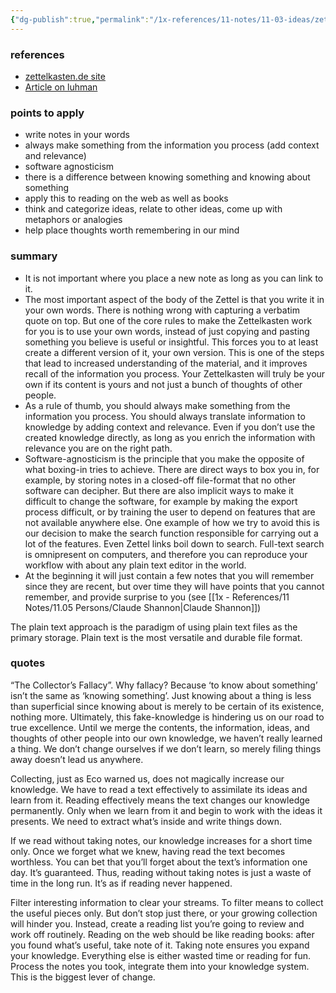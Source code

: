 ```yaml
---
{"dg-publish":true,"permalink":"/1x-references/11-notes/11-03-ideas/zettelkasten-method/","title":"Zettelkasten Method","created":"2024-02-14T20:18:19.622+03:00","updated":"2024-02-14T20:18:19.622+03:00"}
---
```



### references
- [zettelkasten.de site](https://zettelkasten.de/posts/overview/)
- [Article on luhman](https://writingcooperative.com/zettelkasten-how-one-german-scholar-was-so-freakishly-productive-997e4e0ca125)

### points to apply
- write notes in your words
- always make something from the information you process (add context and relevance)
- software agnosticism
- there is a difference between knowing something and knowing about something
- apply this to reading on the web as well as books
- think and categorize ideas, relate to other ideas, come up with metaphors or analogies
- help place thoughts worth remembering in our mind

### summary
 - It is not important where you place a new note as long as you can link to it.
 - The most important aspect of the body of the Zettel is that you write it in your own words. There is nothing wrong with capturing a verbatim quote on top. But one of the core rules to make the Zettelkasten work for you is to use your own words, instead of just copying and pasting something you believe is useful or insightful. This forces you to at least create a different version of it, your own version. This is one of the steps that lead to increased understanding of the material, and it improves recall of the information you process. Your Zettelkasten will truly be your own if its content is yours and not just a bunch of thoughts of other people.
- As a rule of thumb, you should always make something from the information you process. You should always translate information to knowledge by adding context and relevance. Even if you don’t use the created knowledge directly, as long as you enrich the information with relevance you are on the right path. 
- Software-agnosticism is the principle that you make the opposite of what boxing-in tries to achieve. There are direct ways to box you in, for example, by storing notes in a closed-off file-format that no other software can decipher. But there are also implicit ways to make it difficult to change the software, for example by making the export process difficult, or by training the user to depend on features that are not available anywhere else. One example of how we try to avoid this is our decision to make the search function responsible for carrying out a lot of the features. Even Zettel links boil down to search. Full-text search is omnipresent on computers, and therefore you can reproduce your workflow with about any plain text editor in the world.
- At the beginning it will just contain a few notes that you will remember since they are recent, but over time they will have points that you cannot remember, and provide surprise to you (see [[1x - References/11 Notes/11.05 Persons/Claude Shannon\|Claude Shannon]])

The plain text approach is the paradigm of using plain text files as the primary storage. Plain text is the most versatile and durable file format.

###  quotes

“The Collector’s Fallacy”. Why fallacy? Because ‘to know about something’ isn’t the same as ‘knowing something’. Just knowing about a thing is less than superficial since knowing about is merely to be certain of its existence, nothing more. Ultimately, this fake-knowledge is hindering us on our road to true excellence. Until we merge the contents, the information, ideas, and thoughts of other people into our own knowledge, we haven’t really learned a thing. We don’t change ourselves if we don’t learn, so merely filing things away doesn’t lead us anywhere.

Collecting, just as Eco warned us, does not magically increase our knowledge. We have to read a text effectively to assimilate its ideas and learn from it. Reading effectively means the text changes our knowledge permanently. Only when we learn from it and begin to work with the ideas it presents. We need to extract what’s inside and write things down.

If we read without taking notes, our knowledge increases for a short time only. Once we forget what we knew, having read the text becomes worthless. You can bet that you’ll forget about the text’s information one day. It’s guaranteed. Thus, reading without taking notes is just a waste of time in the long run. It’s as if reading never happened.

Filter interesting information to clear your streams. To filter means to collect the useful pieces only. But don’t stop just there, or your growing collection will hinder you. Instead, create a reading list you’re going to review and work off routinely.
Reading on the web should be like reading books: after you found what’s useful, take note of it. Taking note ensures you expand your knowledge. Everything else is either wasted time or reading for fun.
Process the notes you took, integrate them into your knowledge system. This is the biggest lever of change.